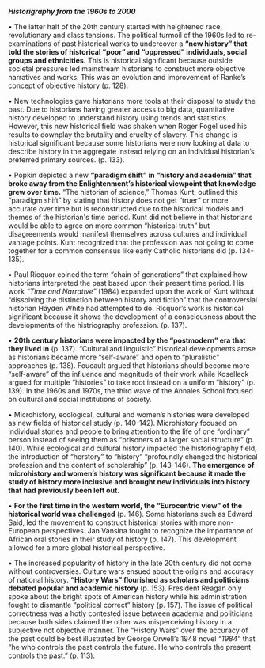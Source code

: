 ***Historigraphy from the 1960s to 2000***

•	The latter half of the 20th century started with heightened race, revolutionary and class tensions. The political turmoil of the 1960s led to re-examinations of past historical works to undercover a **“new history” that told the stories of historical “poor” and “oppressed” individuals, social groups and ethnicities.** This is historical significant because outside societal pressures led mainstream historians to construct more objective narratives and works. This was an evolution and improvement of Ranke’s concept of objective history (p. 128). 

•	New technologies gave historians more tools at their disposal to study the past. Due to historians having greater access to big data, quantitative history developed to understand history using trends and statistics. However, this new historical field was shaken when Roger Fogel used his results to downplay the brutality and cruelty of slavery. This change is historical significant because some historians were now looking at data to describe history in the aggregate instead relying on an individual historian’s preferred primary sources. (p. 133). 

•	Popkin depicted a new **“paradigm shift” in “history and academia” that broke away from the Enlightenment’s historical viewpoint that knowledge grew over time.** “The historian of science,” Thomas Kunt, outlined this “paradigm shift” by stating that history does not get “truer” or more accurate over time but is reconstructed due to the historical models and themes of the historian's time period. Kunt did not believe in that historians would be able to agree on more common “historical truth” but disagreements would manifest themselves across cultures and individual vantage points. Kunt recognized that the profession was not going to come together for a common consensus like early Catholic historians did (p. 134-135). 

•	Paul Ricquor coined the term “chain of generations” that explained how historians interpreted the past based upon their present time period. His work *“Time and Narrative”* (1984) expanded upon the work of Kunt without “dissolving the distinction between history and fiction” that the controversial historian Hayden White had attempted to do. Ricquor’s work is historical significant because it shows the development of a consciousness about the developments of the histriography profession. (p. 137). 

•	**20th century historians were impacted by the “postmodern” era that they lived in** (p. 137). “Cultural and linguistic” historical developments arose as historians became more “self-aware” and open to “pluralistic” approaches (p. 138). Foucault argued that historians should become more “self-aware” of the influence and magnitude of their work while Koselleck argued for multiple “histories” to take root instead on a uniform “history” (p. 139). In the 1960s and 1970s, the third wave of the Annales School focused on cultural and social institutions of society.

•	Microhistory, ecological, cultural and women’s histories were developed as new fields of historical study (p. 140-142). Microhistory focused on individual stories and people to bring attention to the life of one “ordinary” person instead of seeing them as “prisoners of a larger social structure” (p. 140). While ecological and cultural history impacted the historiography field, the introduction of “herstory” to “history” “profoundly changed the historical profession and the content of scholarship” (p. 143-146). **The emergence of microhistory and women’s history was significant because it made the study of history more inclusive and brought new individuals into history that had previously been left out.** 

•	**For the first time in the western world, the “Eurocentric view” of the historical world was challenged** (p. 146). Some historians such as Edward Said, led the movement to construct historical stories with more non-European perspectives. Jan Vansina fought to recognize the importance of African oral stories in their study of history (p. 147). This development allowed for a more global historical perspective.  

•	The increased popularity of history in the late 20th century did not come without controversies. Culture wars ensued about the origins and accuracy of national history. **“History Wars” flourished as scholars and politicians debated popular and academic history** (p. 153). President Reagan only spoke about the bright spots of American history while his administration fought to dismantle “political correct” history (p. 157). The issue of political correctness was a hotly contested issue between academia and politicians because both sides claimed the other was misperceiving history in a subjective not objective manner. The “History Wars” over the accuracy of the past could be best illustrated by George Orwell’s 1948 novel *“1984”* that “he who controls the past controls the future. He who controls the present controls the past.” (p. 113). 
